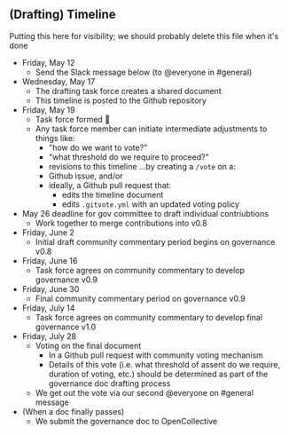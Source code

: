 ## (Drafting) Timeline

Putting this here for visibility; we should probably delete this file when it's done

- Friday, May 12
    - Send the Slack message below (to @everyone in #general)
- Wednesday, May 17
    - The drafting task force creates a shared document
    - This timeline is posted to the Github repository
- Friday, May 19
    - Task force formed :tada: 
    - Any task force member can initiate intermediate adjustments to things like:
        - "how do we want to vote?"
        - "what threshold do we require to proceed?"
        - revisions to this timeline
    ...by creating a `/vote` on a:
        - Github issue, and/or
        - ideally, a Github pull request that:
            - edits the timeline document
            - edits `.gitvote.yml` with an updated voting policy
- May 26 deadline for gov committee to draft individual contriubtions
    - Work together to merge contributions into v0.8
- Friday, June 2
    - Initial draft community commentary period begins on governance v0.8
- Friday, June 16
    - Task force agrees on community commentary to develop governance v0.9
- Friday, June 30 
    - Final community commentary period on governance v0.9
- Friday, July 14
    - Task force agrees on community commentary to develop final governance v1.0
- Friday, July 28
    - Voting on the final document
      - In a Github pull request with community voting mechanism
      - Details of this vote (i.e. what threshold of assent do we require, duration of voting, etc.) should be determined as part of the governance doc drafting process
    - We get out the vote via our second @everyone on #general message
- (When a doc finally passes)
    - We submit the governance doc to OpenCollective
